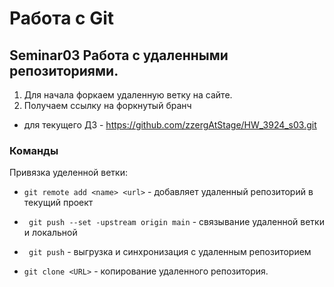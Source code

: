 # Работа с Git
## Seminar03 Работа с удаленными репозиториями.

1. Для начала форкаем удаленную ветку на сайте.  
1. Получаем ссылку на форкнутый бранч  
* для текущего ДЗ - https://github.com/zzergAtStage/HW_3924_s03.git
### Команды

Привязка уделенной ветки:
* ``git remote add <name> <url>`` - добавляет удаленный репозиторий в текущий проект

* `` git push --set -upstream origin main`` - связывание удаленной ветки и локальной

* `` git push`` - выгрузка и синхронизация с удаленным репозиторием

* ``git clone <URL>`` - копирование удаленного репозитория.